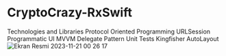 # CryptoCrazy-RxSwift  
Technologies and Libraries
Protocol Oriented Programming
URLSession
Programmatic UI
MVVM
Delegate Pattern
Unit Tests
Kingfisher
AutoLayout
![Ekran Resmi 2023-11-21 00 26 17](https://github.com/mkemalarda/CryptoCrazy-RxSwift/assets/101436801/63f06eb0-5bfb-476b-a995-f7b3b66548de)
